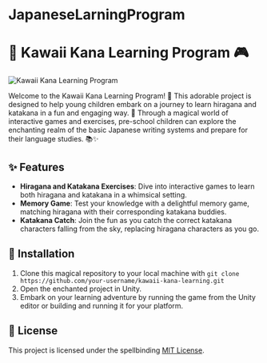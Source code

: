 # JapaneseLarningProgram


# 🌸 Kawaii Kana Learning Program 🎮

![Kawaii Kana Learning Program](images/screenshot.png)

Welcome to the Kawaii Kana Learning Program! 🌟 This adorable project is designed to help young children embark on a journey to learn hiragana and katakana in a fun and engaging way. 🎈 Through a magical world of interactive games and exercises, pre-school children can explore the enchanting realm of the basic Japanese writing systems and prepare for their language studies. 📚✨

## ✨ Features

- **Hiragana and Katakana Exercises**: Dive into interactive games to learn both hiragana and katakana in a whimsical setting.
- **Memory Game**: Test your knowledge with a delightful memory game, matching hiragana with their corresponding katakana buddies.
- **Katakana Catch**: Join the fun as you catch the correct katakana characters falling from the sky, replacing hiragana characters as you go.

## 🚀 Installation

1. Clone this magical repository to your local machine with `git clone https://github.com/your-username/kawaii-kana-learning.git`
2. Open the enchanted project in Unity.
3. Embark on your learning adventure by running the game from the Unity editor or building and running it for your platform.


## 📜 License

This project is licensed under the spellbinding [MIT License](LICENSE).
